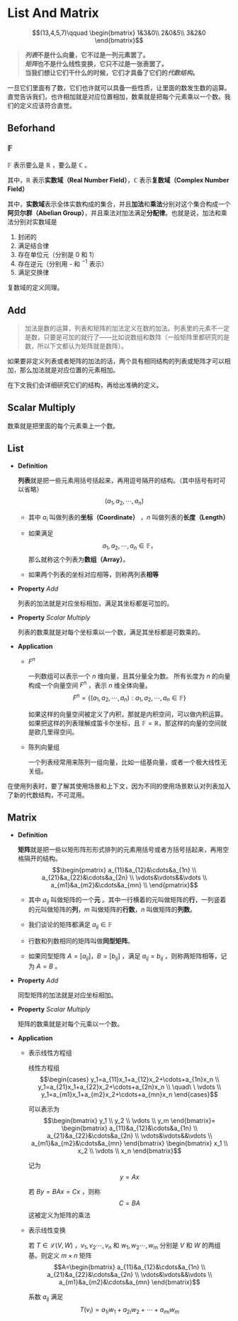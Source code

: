 # List And Matrix

$$(13,4,5,7)\qquad
\begin{bmatrix}
1&3&0\\ 2&0&5\\ 3&2&0
\end{bmatrix}$$

> ***列表*不是什么向量，它不过是一列元素罢了。**\
> ***矩阵*也不是什么线性变换，它只不过是一张表罢了。**\
> **当我们想让它们干什么的时候，它们才具备了它们的*代数结构*。**

一旦它们里面有了数，它们也许就可以具备一些性质，让里面的数发生数的运算。直觉告诉我们，也许相加就是对应位置相加，数乘就是把每个元素乘以一个数。我们的定义应该符合直觉。

## Beforhand

### $\mathbb{F}$

$\mathbb{F}$ 表示要么是 $\mathbb{R}$ ，要么是 $\mathbb{C}$ 。

其中，$\mathbb{R}$ 表示**实数域（Real Number Field）**，$\mathbb{C}$ 表示**复数域（Complex Number Field）**

其中，**实数域**表示全体实数构成的集合，并且**加法**和**乘法**分别对这个集合构成一个**阿贝尔群（Abelian Group）**，并且乘法对加法满足**分配律**。也就是说，加法和乘法分别对实数域是
1. 封闭的
2. 满足结合律
3. 存在单位元（分别是 0 和 1）
4. 存在逆元（分别用 - 和 $^{-1}$ 表示）
5. 满足交换律

复数域的定义同理。

## Add

> 加法是数的运算，列表和矩阵的加法定义在数的加法。列表里的元素不一定是数，只要是可加的就行了——比如说数组和数阵（一般矩阵里都研究的是数，所以下文都认为矩阵就是数阵）。

如果要非定义列表或者矩阵的加法的话，两个具有相同结构的列表或矩阵才可以相加，那么加法就是对应位置的元素相加。

在下文我们会详细研究它们的结构，再给出准确的定义。

## Scalar Multiply

数乘就是把里面的每个元素乘上一个数。

## List

- **Definition**
  
  **列表**就是把一些元素用括号括起来，再用逗号隔开的结构。（其中括号有时可以省略）
  $$(a_1,a_2,\cdots,a_n)$$

  - 其中 $a_i$ 叫做列表的**坐标（Coordinate）** ，$n$ 叫做列表的**长度（Length）**
  
  - 如果满足$$a_1,a_2,\cdots,a_n\in\mathbb{F}，$$那么就称这个列表为**数组（Array）**。
  
  - 如果两个列表的坐标对应相等，则称两列表**相等**
  
- **Property** *Add*
  
  列表的加法就是对应坐标相加，满足其坐标都是可加的。

- **Property** *Scalar Multiply*
  
  列表的数乘就是对每个坐标乘以一个数，满足其坐标都是可数乘的。

- **Application**

  - $F^n$

    一列数组可以表示一个 $n$ 维向量，且其分量全为数。
    所有长度为 $n$ 的向量构成一个向量空间 $F^n$ ，表示 $n$ 维全体向量。
    $$F^n=\{(a_1,a_2,\cdots,a_n):a_1,a_2,\cdots,a_n\in\mathbb{F}\}$$

    如果这样的向量空间被定义了内积，那就是内积空间，可以做内积运算。如果把这样的列表理解成笛卡尔坐标，且 $\mathbb{F}=\mathbb{R}$，那这样的向量的空间就是欧几里得空间。

  - 陈列向量组
  
    一个列表经常用来陈列一组向量，比如一组基向量，或者一个极大线性无关组。

在使用列表时，要了解其使用场景和上下文，因为不同的使用场景默认对列表加入了新的代数结构，不可混用。

## Matrix

- **Definition**
  
  **矩阵**就是把一些以矩形阵形形式排列的元素用括号或者方括号括起来，再用空格隔开的结构。
  $$\begin{pmatrix}
  a_{11}&a_{12}&\cdots&a_{1n} \\
  a_{21}&a_{22}&\cdots&a_{2n} \\
  \vdots&\vdots&&\vdots \\
  a_{m1}&a_{m2}&\cdots&a_{mn} \\
  \end{pmatrix}$$

  - 其中 $a_{ij}$ 叫做矩阵的一个**元** 。其中一行横着的元叫做矩阵的**行**，一列竖着的元叫做矩阵的**列**，$m$ 叫做矩阵的**行数**，$n$ 叫做矩阵的**列数**。
  
  - 我们谈论的矩阵都满足 $a_{ij}\in\mathbb{F}$
  
  - 行数和列数相同的矩阵叫做**同型矩阵**。
  
  - 如果同型矩阵 $A=[a_{ij}]，B=[b_{ij}]$ ，满足 $a_{ij}=b_{ij}$ ，则称两矩阵相等，记为 $A=B$ 。
  
- **Property** *Add*
  
  同型矩阵的加法就是对应坐标相加。

- **Property** *Scalar Multiply*
  
  矩阵的数乘就是对每个元乘以一个数。

- **Application**

  - 表示线性方程组

    线性方程组
    $$\begin{cases}
    y_1=a_{11}x_1+a_{12}x_2+\cdots+a_{1n}x_n \\
    y_1=a_{21}x_1+a_{22}x_2+\cdots+a_{2n}x_n \\
    \quad\ \ \vdots \\
    y_1=a_{m1}x_1+a_{m2}x_2+\cdots+a_{mn}x_n
    \end{cases}$$

    可以表示为
    $$\begin{bmatrix}
    y_1 \\ y_2 \\ \vdots \\ y_m
    \end{bmatrix}=
    \begin{bmatrix}
    a_{11}&a_{12}&\cdots&a_{1n} \\
    a_{21}&a_{22}&\cdots&a_{2n} \\
    \vdots&\vdots&&\vdots \\
    a_{m1}&a_{m2}&\cdots&a_{mn}
    \end{bmatrix}
    \begin{bmatrix}
    x_1 \\ x_2 \\ \vdots \\ x_n
    \end{bmatrix}$$

    记为
    $$y=Ax$$

    若 $By=BAx=Cx$ ，则称
    $$C=BA$$
    这被定义为矩阵的乘法

  - 表示线性变换

    若 $T\in\mathcal{L}(V,W)$ ，$v_1,v_2\cdots,v_n$ 和 $w_1,w_2\cdots,w_m$ 分别是 $V$ 和 $W$ 的两组基。则定义 $m\times n$ 矩阵
    $$A=\begin{bmatrix}
    a_{11}&a_{12}&\cdots&a_{1n} \\
    a_{21}&a_{22}&\cdots&a_{2n} \\
    \vdots&\vdots&&\vdots \\
    a_{m1}&a_{m2}&\cdots&a_{mn}
    \end{bmatrix}$$

    系数 $a_{ij}$ 满足
    $$T(v_i)=a_{1i}w_1+a_{2i}w_2+\cdots+a_{mi}w_m$$
